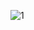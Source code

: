 ![1](https://github.com/azim-abdulhanov/totembo/assets/133730471/d8534ca1-21b6-4540-bd3c-dc5c2bf1b21b)
